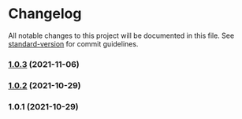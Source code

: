 # Changelog

All notable changes to this project will be documented in this file. See [standard-version](https://github.com/conventional-changelog/standard-version) for commit guidelines.

### [1.0.3](https://github.com/matthill8286/atomic-icon-library/compare/v1.0.2...v1.0.3) (2021-11-06)

### [1.0.2](https://github.com/matthill8286/jsx-icon-library/compare/v1.0.1...v1.0.2) (2021-10-29)

### 1.0.1 (2021-10-29)
